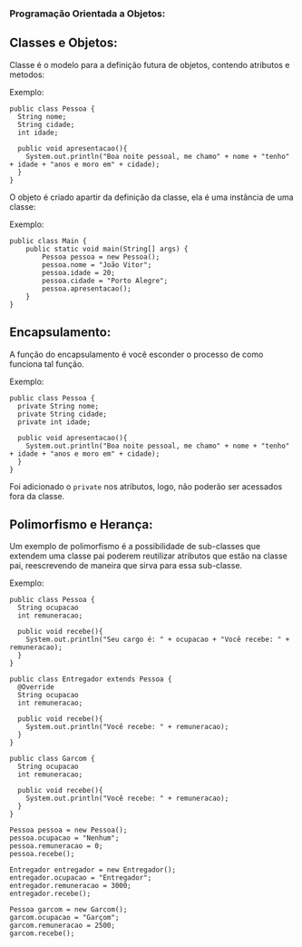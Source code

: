 ### Programação Orientada a Objetos:

## Classes e Objetos:

Classe é o modelo para a definição futura de objetos, contendo atributos e metodos:

Exemplo: 
```
public class Pessoa {
  String nome;
  String cidade;
  int idade;

  public void apresentacao(){
    System.out.println("Boa noite pessoal, me chamo" + nome + "tenho" + idade + "anos e moro em" + cidade);
  }
}
```

O objeto é criado apartir da definição da classe, ela é uma instância de uma classe:

Exemplo:
```
public class Main {
    public static void main(String[] args) {
        Pessoa pessoa = new Pessoa();
        pessoa.nome = "João Vitor";
        pessoa.idade = 20;
        pessoa.cidade = "Porto Alegre";
        pessoa.apresentacao();
    }
}
```

## Encapsulamento:

A função do encapsulamento é você esconder o processo de como funciona tal função.

Exemplo:

```
public class Pessoa {
  private String nome; 
  private String cidade;
  private int idade;

  public void apresentacao(){
    System.out.println("Boa noite pessoal, me chamo" + nome + "tenho" + idade + "anos e moro em" + cidade);
  }
}
```
Foi adicionado o ```private``` nos atributos, logo, não poderão ser acessados fora da classe.

## Polimorfismo e Herança:

Um exemplo de polimorfismo é a possibilidade de sub-classes que extendem uma classe pai poderem reutilizar atributos que estão na classe pai, reescrevendo de maneira que sirva para essa sub-classe.

Exemplo:
```
public class Pessoa {
  String ocupacao
  int remuneracao;

  public void recebe(){
    System.out.println("Seu cargo é: " + ocupacao + "Você recebe: " + remuneracao);
  }
}

public class Entregador extends Pessoa {
  @Override
  String ocupacao
  int remuneracao;

  public void recebe(){
    System.out.println("Você recebe: " + remuneracao);
  }
}

public class Garcom {
  String ocupacao
  int remuneracao;

  public void recebe(){
    System.out.println("Você recebe: " + remuneracao);
  }
}
```

```
Pessoa pessoa = new Pessoa();
pessoa.ocupacao = "Nenhum";
pessoa.remuneracao = 0;
pessoa.recebe();

Entregador entregador = new Entregador();
entregador.ocupacao = "Entregador";
entregador.remuneracao = 3000;
entregador.recebe(); 
    
Pessoa garcom = new Garcom();
garcom.ocupacao = "Garçom";
garcom.remuneracao = 2500;
garcom.recebe();
```
